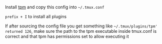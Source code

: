 Install [tpm]((https://github.com/tmux-plugins/tpm)) and copy this config into `~/.tmux.conf`

`prefix + I` to install all plugins

If after sourcing the config file you get something like `~/.tmux/plugins/tpm' returned 126`, make sure the path to the tpm executable inside tmux.conf is correct and that tpm has permissions set to allow executing it
